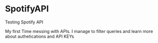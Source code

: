 # SpotifyAPI
Testing Spotify API 

My first Time messing with APIs. I manage to filter queries and learn more about authetications and API KEYs
